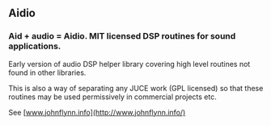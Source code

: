 
Aidio
-----

### Aid + audio = Aidio. MIT licensed DSP routines for sound applications.

Early version of audio DSP helper library covering high level routines not found in other libraries.

This is also a way of separating any JUCE work (GPL licensed) so that these routines may be used permissively in commercial projects etc.

See [www.johnflynn.info](http://www.johnflynn.info/)
